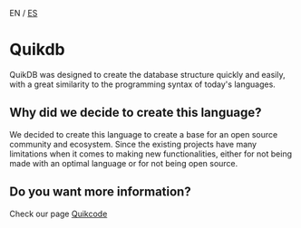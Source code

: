 EN / [ES](./README_ES.md)

# Quikdb
QuikDB was designed to create the database structure quickly and easily, 
with a great similarity to the programming syntax of today's languages.

## Why did we decide to create this language?
We decided to create this language to create a base for an open source community and ecosystem.
Since the existing projects have many limitations when it comes to making new functionalities,
either for not being made with an optimal language or for not being open source.

## Do you want more information?
Check our page [Quikcode](https://quikcode.pages.dev)